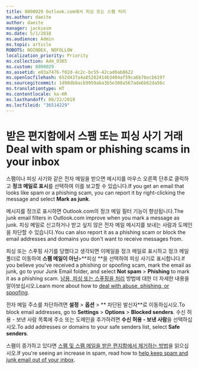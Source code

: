 ```yaml
---
title: 8000029 Outlook.com에서 피싱 또는 스팸 처리
ms.author: daeite
author: daeite
manager: jackiesm
ms.date: 5/1/2018
ms.audience: Admin
ms.topic: article
ROBOTS: NOINDEX, NOFOLLOW
localization_priority: Priority
ms.collection: Adm_O365
ms.custom: 8000029
ms.assetid: e03a7476-f02d-4c2c-bc55-42cad0ab8622
ms.openlocfilehash: 652d437a4a85282414b3404af59ca6b76ecb6197
ms.sourcegitcommit: 1d98db8acb9959aba3b5e308a567ade6b62da56c
ms.translationtype: HT
ms.contentlocale: ko-KR
ms.lasthandoff: 08/22/2019
ms.locfileid: "36514229"
---
```

# <a name="deal-with-spam-or-phishing-scams-in-your-inbox"></a><span data-ttu-id="0faa2-102">받은 편지함에서 스팸 또는 피싱 사기 거래</span><span class="sxs-lookup"><span data-stu-id="0faa2-102">Deal with spam or phishing scams in your inbox</span></span>

<span data-ttu-id="0faa2-103">스팸이나 피싱 사기와 같은 전자 메일을 받으면 메시지를 마우스 오른쪽 단추로 클릭하고 **정크 메일로 표시**를 선택하여 이를 보고할 수 있습니다.</span><span class="sxs-lookup"><span data-stu-id="0faa2-103">If you get an email that looks like spam or a phishing scam, you can report it by right-clicking the message and select **Mark as junk**.</span></span> 
  
<span data-ttu-id="0faa2-104">메시지를 정크로 표시하면 Outlook.com의 정크 메일 필터 기능이 향상됩니다.</span><span class="sxs-lookup"><span data-stu-id="0faa2-104">The junk email filters in Outlook.com improve when you mark a message as junk.</span></span> <span data-ttu-id="0faa2-105">피싱 메일로 신고하거나 받고 싶지 않은 전자 메일 메시지를 보내는 사람과 도메인을 차단할 수 있습니다.</span><span class="sxs-lookup"><span data-stu-id="0faa2-105">You can also report it as a phishing scam or block the email addresses and domains you don't want to receive messages from.</span></span>
  
<span data-ttu-id="0faa2-106">피싱 또는 스푸핑 사기를 당했다고 생각되면 이메일을 정크 메일로 표시하고 정크 메일 폴더로 이동하여 **스팸 메일이 아닌**\>\*\*피싱 \*\*을 선택하여 피싱 사기로 표시합니다.</span><span class="sxs-lookup"><span data-stu-id="0faa2-106">If you believe you've received a phishing or spoofing scam, mark the email as junk, go to your Junk Email folder, and select **Not spam** \> **Phishing** to mark it as a phishing scam.</span></span> <span data-ttu-id="0faa2-107">[남용, 피싱 또는 스푸핑을 처리](https://go.microsoft.com/fwlink/p/?linkid=873139) 방법에 대한 더 자세한 내용을 알아보십시오.</span><span class="sxs-lookup"><span data-stu-id="0faa2-107">Learn more about how to [deal with abuse, phishing, or spoofing](https://go.microsoft.com/fwlink/p/?linkid=873139).</span></span>
  
<span data-ttu-id="0faa2-108">전자 메일 주소를 차단하려면 **설정** \> **옵션** \> \*\* 차단된 발신자\*\*로 이동하십시오.</span><span class="sxs-lookup"><span data-stu-id="0faa2-108">To block email addresses, go to **Settings** \> **Options** \> **Blocked senders**.</span></span> <span data-ttu-id="0faa2-109">수신 허용 - 보낸 사람 목록에 주소 또는 도메인을 추가하려면 **수신 허용 - 보낸 사람**을 선택하십시오.</span><span class="sxs-lookup"><span data-stu-id="0faa2-109">To add addresses or domains to your safe senders list, select **Safe senders**.</span></span> 
  
<span data-ttu-id="0faa2-110">스팸이 증가하고 있다면 [스팸 및 스팸 메일을 받은 편지함에서 제거하는 방법](https://go.microsoft.com/fwlink/p/?linkid=873140)을 읽으십시오.</span><span class="sxs-lookup"><span data-stu-id="0faa2-110">If you're seeing an increase in spam, read how to [help keep spam and junk email out of your inbox](https://go.microsoft.com/fwlink/p/?linkid=873140).</span></span>
  

